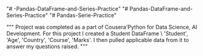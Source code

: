 "# -Pandas-DataFrame-and-Series-Practice" 
"# Pandas-DataFrame-and-Series-Practice" 
"# Pandas-Serie-Practice" 

""" Project was completed as a part of Cousera'Python for Data Science, AI Development. For this project I created a Student DataFrame \ 'Student', 'Age', 'Country', 'Course', 'Marks'. I then pulled applicable data from it to answer my questions raised. """
